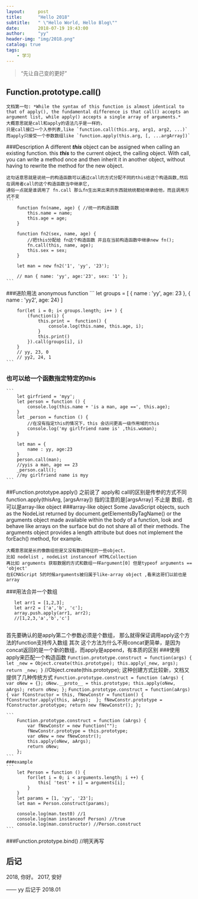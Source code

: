 ```yaml
---
layout:     post
title:      "Hello 2018"
subtitle:   " \"Hello World, Hello Blog\""
date:       2018-07-19 19:43:00
author:     "yy"
header-img: "img/2018.png"
catalog: true
tags:
    - 学习
---
```


> “先让自己变的更好”


## Function.prototype.call()
    文档第一句: *While the syntax of this function is almost identical to that of apply(), the fundamental difference is that call() accepts an argument list, while apply() accepts a single array of arguments.*
    大概意思就是call和apply的语法几乎是一样的，
    只是call接口一个入参列表,like `function.call(this.arg, arg1, arg2, ...)`
    而apply只接受一个参数数组like `function.apply(this.arg, [, ...argArray])`
    
###Description
    A different ***this*** object can be assigned when calling an existing function. this ***this*** to the current object, the calling object. With call, you can write a method once and then inherit it in another object, without having to rewrite the method for the new object.

    这句话意思就是说统一的构造函数可以通过call的方式分配不同的this给这个构造函数,然后在调用者call的这个构造函数当中继承它,
    通俗一点就是谁调用了 fn.call 那么fn生出来出来的东西就统统都给继承给他，而且调用方式不变
    ```
        function fn(name, age) { //统一的构造函数
            this.name = name;
            this.age = age;
        }

        function fn2(sex, name, age) {
            //把this分配给 fn这个构造函数 并且在当前构造函数中继承new fn();
            fn.call(this, name, age);
            this.sex = sex;
        }

        let man = new fn2('1', 'yy', '23');

        // man { name: 'yy', age:'23', sex: '1' };
    ```
###进阶用法 anonymous function
    ```
        let groups = [
            { name : 'yy', age: 23 },
            { name : 'yy2', age: 24}
        ]

        for(let i = 0; i< groups.length; i++ ) {
            (function(i) {
                this.print =  function() {
                    console.log(this.name, this.age, i);
                }
                this.print()
            }).call(groups[i], i)
        }
        // yy, 23, 0 
        // yy2, 24, 1
    ```
### 也可以给一个函数指定特定的this
    ```
        let girfriend = 'myy';
        let person = function () {
            console.log(this.name + 'is a man, age ==', this.age);
        }
        let _person = function () {
            //在没有指定this的情况下，this 会访问更高一级作用域的this
            console.log('my girlfriend name is' ,this.woman);
        }

        let man = {
            name : yy, age:23
        }
        person.call(man);
        //yyis a man, age == 23
        _person.call(); 
        //my girlfriend name is myy
    ```
##Function.prototype.apply()
    之前说了 apply和 call的区别是传参的方式不同
    function.apply(thisArg, [argsArray])
    指的注意的是[argsArray] 不止是 数组，也可以是array-like object 
    ###array-like object 
    Some JavaScript objects, such as the NodeList returned by document.getElementsByTagName() or the arguments object made available within the body of a function, look and behave like arrays on the surface but do not share all of their methods. The arguments object provides a length attribute but does not implement the forEach() method, for example.

    大概意思就是长的像数组但是又没有数组特征的一些object，
    比如 nodelist , nodeList instanceof HTMLCollection 
    再比如 arguments 获取数据的方式和数组一样argument[0] 但是typeof arguments == 'object'
    在ECMAScript 5的时候arguments被归属于like-array object ,看来这哥们以前也是array
 ###用法合并一个数组
 ```
    let arr1 = [1,2,3];
    let arr2 = ['a','b', 'c'];
    array.push.apply(arr1, arr2);
    //[1,2,3,'a','b','c']
    
 ```
首先要确认的是apply第二个参数必须是个数组， 那么就得保证调用apply这个方法的function支持传入数组
其次 这个方法为什么不用concat更简单，是因为concat返回的是一个新的数组，而apply是append，有本质的区别
###使用apply来匹配一个构造函数
    ```
       Function.prototype.construct = function(args) {
            let _new = Object.create(this.prototype);
            this.apply(_new, args);
            return _new;
        }
    ```
    //Object.create(this.prototype); 这种创建方式比较新，文档又提供了几种传统方式
    ```
        Function.prototype.construct = function (aArgs) {
            var oNew = {};
            oNew.__proto__ = this.prototype;
            this.apply(oNew, aArgs);
            return oNew;
        };
    ```
    ```
        Function.prototype.construct = function(aArgs) {
            var fConstructor = this, fNewConstr = function() { 
                fConstructor.apply(this, aArgs); 
            };
            fNewConstr.prototype = fConstructor.prototype;
            return new fNewConstr();
        };
    ```

    ```
        Function.prototype.construct = function (aArgs) {
            var fNewConstr = new Function("");
            fNewConstr.prototype = this.prototype;
            var oNew = new fNewConstr();
            this.apply(oNew, aArgs);
            return oNew;
        };
    ```
    ###example
    ```
        let Person = function () {
            for(let i = 0; i < arguments.length; i ++) {
                this[ 'test' + i] = arguments[i];
            }
        }
        let params = [1, 'yy', '23'];
        let man = Person.construct(params);

        console.log(man.test0) //1
        console.log(man instanceof Person) //true
        console.log(man.constructor) //Person.construct
    ```
###Function.prototype.bind()
    //明天再写

## 后记

2018, 你好。 2017, 安好

—— yy 后记于 2018.01